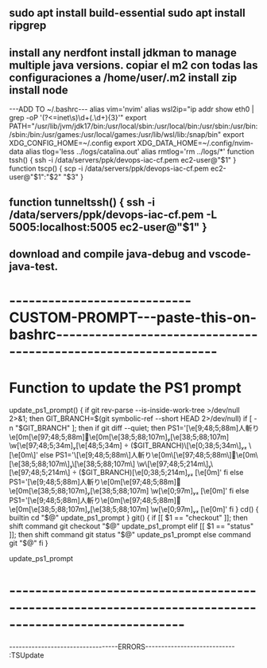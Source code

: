 sudo apt install build-essential
sudo apt install ripgrep
---------------------------------
install any nerdfont
install jdkman to manage multiple java versions.
copiar el m2 con todas las configuraciones a /home/user/.m2
install zip
install node
--------------------------------
---ADD TO ~/.bashrc---
alias vim='nvim'
alias wsl2ip="ip addr show eth0 | grep -oP '(?<=inet\s)\d+(\.\d+){3}'"
export PATH="/usr/lib/jvm/jdk17/bin:/usr/local/sbin:/usr/local/bin:/usr/sbin:/usr/bin:/sbin:/bin:/usr/games:/usr/local/games:/usr/lib/wsl/lib:/snap/bin"
export XDG_CONFIG_HOME=~/.config
export XDG_DATA_HOME=~/.config/nvim-data
alias tlog='less ../logs/catalina.out'
alias rmtlog='rm ../logs/*'
function tssh() {
  ssh -i /data/servers/ppk/devops-iac-cf.pem ec2-user@"$1"
}
function tscp() {
  scp -i /data/servers/ppk/devops-iac-cf.pem ec2-user@"$1":"$2" "$3"
}

function tunneltssh() {
  ssh -i /data/servers/ppk/devops-iac-cf.pem -L 5005:localhost:5005 ec2-user@"$1"
}
--------------------------------------
download and compile java-debug and vscode-java-test.
--------------------------------------
# ----------------------------CUSTOM-PROMPT---paste-this-on-bashrc---------------------------------------------------------------
# Function to update the PS1 prompt
update_ps1_prompt() {
    if git rev-parse --is-inside-work-tree >/dev/null 2>&1; then
        GIT_BRANCH=$(git symbolic-ref --short HEAD 2>/dev/null)
        if [ -n "$GIT_BRANCH" ]; then
          if git diff --quiet; then
             PS1='\[\e[9;48;5;88m\]人斬り\e[0m\[\e[97;48;5;88m\]👹\e[0m\[\e[38;5;88;107m\]\[\e[38;5;88;107m\] \w\[\e[97;48;5;34m\]\[\e[48;5;34m\]  ($GIT_BRANCH)\[\e[0;38;5;34m\] \[\e[0m\]'           
          else
             PS1='\[\e[9;48;5;88m\]人斬り\e[0m\[\e[97;48;5;88m\]👹\e[0m\[\e[38;5;88;107m\]\[\e[38;5;88;107m\] \w\[\e[97;48;5;214m\]\[\e[97;48;5;214m\]  ($GIT_BRANCH)\[\e[0;38;5;214m\] \[\e[0m\]'
          fi
        else
          PS1='\[\e[9;48;5;88m\]人斬り\e[0m\[\e[97;48;5;88m\]👹\e[0m\[\e[38;5;88;107m\]\[\e[38;5;88;107m\] \w\[\e[0;97m\] \[\e[0m\]'
        fi
    else
      PS1='\[\e[9;48;5;88m\]人斬り\e[0m\[\e[97;48;5;88m\]👹\e[0m\[\e[38;5;88;107m\]\[\e[38;5;88;107m\] \w\[\e[0;97m\] \[\e[0m\]'
    fi
}
cd() {
    builtin cd "$@"
    update_ps1_prompt
}
git() {
    if [[ $1 == "checkout" ]]; then
        shift
        command git checkout "$@"
        update_ps1_prompt
    elif [[ $1 == "status" ]]; then
        shift
        command git status "$@"
        update_ps1_prompt
    else
        command git "$@"
    fi
}

update_ps1_prompt
# -------------------------------------------------------------------------------------------------------
----------------------------------ERRORS----------------------------
:TSUpdate
